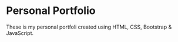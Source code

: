 # Personal Portfolio

These is my personal portfoli created using HTML, CSS, Bootstrap & JavaScript.